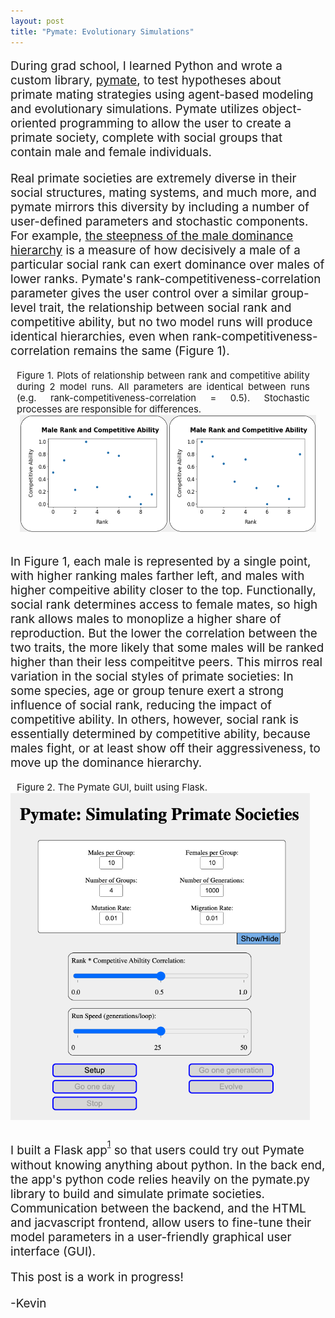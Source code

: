 ```yaml
---
layout: post
title: "Pymate: Evolutionary Simulations" 
---
```

<div>
<p style="text-align: left;font-size: calc(14px + 0.5vw);">
During grad school, I learned Python and wrote a custom library, <a href="https://github.com/kevinrosenfield/pymate/blob/master/pymate.py"  target="_blank" rel="noopener noreferrer">pymate</a>, to test hypotheses about primate mating strategies using agent-based modeling and evolutionary simulations. Pymate utilizes object-oriented programming to allow the user to create a primate society, complete with social groups that contain male and female individuals.
</p>

<p style="text-align: left;font-size: calc(14px + 0.5vw);">
Real primate societies are extremely diverse in their social structures, mating systems, and much more, and pymate mirrors this diversity by including a number of user-defined parameters and stochastic components. For example, <a href="https://onlinelibrary.wiley.com/doi/pdf/10.1002/ajp.22044?casa_token=h8NieiLkMLgAAAAA:8EZr53r3-3yBYGaDpkX-U1dYXIEFiOZ99sup9a83o9y-Wyjdt3F-mzGEC6MAatj1WxLihXyv1VCG"  target="_blank" rel="noopener noreferrer">the steepness of the male dominance hierarchy</a> is a measure of how decisively a male of a particular social rank can exert dominance over males of lower ranks. Pymate's rank-competitiveness-correlation parameter gives the user control over a similar group-level trait, the relationship between social rank and competitive ability, but no two model runs will produce identical hierarchies, even when rank-competitiveness-correlation remains the same (Figure 1).
</p>

<div style="display:flex;flex-direction:column;align-items:center;font-size: calc(10px + 0.5vw);">
  <div style="margin-left: 2%;margin-right: 5%;text-align:justify;">
  Figure 1. Plots of relationship between rank and competitive ability during 2 model runs. All parameters are identical between runs (e.g. rank-competitiveness-correlation = 0.5). Stochastic processes are responsible for differences.
  </div>
  <div style="display:flex;flex-direction:row;flex-wrap:wrap;justify-content:center;">
    <img src="/images/rankCompetitiveness_0.5a.png" alt="Image" width="47%" height=auto>
    <img src="/images/rankCompetitiveness_0.5b.png" alt="Image" width="47%" height=auto>
  </div>
</div>

<br>

<p style="text-align: left;font-size: calc(14px + 0.5vw);">
In Figure 1, each male is represented by a single point, with higher ranking males farther left, and males with higher compeitive ability closer to the top. Functionally, social rank determines access to female mates, so high rank allows males to monoplize a higher share of reproduction.  But the lower the correlation between the two traits, the more likely that some males will be ranked higher than their less compeititve peers. This mirros real variation in the social styles of primate societies: In some species, age or group tenure exert a strong influence of social rank, reducing the impact of competitive ability. In others, however, social rank is essentially determined by competitive ability, because males fight, or at least show off their aggressiveness, to move up the dominance hierarchy.</p>

<div style="display:flex;flex-direction:column;font-size: calc(10px + 0.5vw);">
  <div style="margin-left: 2%;margin-right: 5%;align-self:start;">
  Figure 2. The Pymate GUI, built using Flask.
  </div>
  <img src="/images/pymate_app.png" alt="Image" width="95%" height=auto>
</div>

<br> 

<p style="text-align: left;font-size: calc(14px + 0.5vw);">
I built a Flask app<sup style="position:relative;font-size:73%;top:calc(-4px - 0.1vw);"><a href="https://pythonbasics.org/what-is-flask-python/"  target="_blank" rel="noopener noreferrer">1</a></sup> so that users could try out Pymate without knowing anything about python. In the back end, the app's python code relies heavily on the pymate.py library to build and simulate primate societies. Communication between the backend, and the HTML and jacvascript frontend, allow users to fine-tune their model parameters in a user-friendly graphical user interface (GUI).
</p>

<p style="text-align: left;font-size: calc(14px + 0.5vw);">
This post is a work in progress!
</p>

<p style="text-align: left;font-size: calc(14px + 0.5vw);">
-Kevin
</p>
</div>
